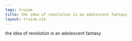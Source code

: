 ```yaml
---
tags: truism
title: the idea of revolution is an adolescent fantasy
layout: truism.njk
---
```


the idea of revolution is an adolescent fantasy